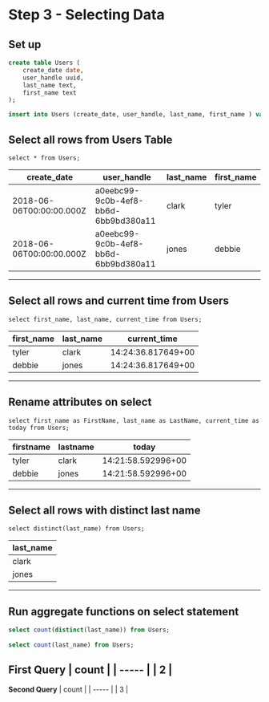 # Step 3 - Selecting Data

## Set up
```sql
create table Users (
    create_date date,
    user_handle uuid,
    last_name text,
    first_name text
);
```

```sql
insert into Users (create_date, user_handle, last_name, first_name ) values ('2018-06-06', 'a0eebc99-9c0b-4ef8-bb6d-6bb9bd380a11', 'clark', 'tyler');
```

## Select all rows from Users Table
```
select * from Users;
```
| create_date              | user_handle                          | last_name | first_name |
| ------------------------ | ------------------------------------ | --------- | ---------- |
| 2018-06-06T00:00:00.000Z | a0eebc99-9c0b-4ef8-bb6d-6bb9bd380a11 | clark     | tyler      |
| 2018-06-06T00:00:00.000Z | a0eebc99-9c0b-4ef8-bb6d-6bb9bd380a11 | jones     | debbie     |

---

## Select all rows and current time from Users
```
select first_name, last_name, current_time from Users;
```
| first_name | last_name | current_time       |
| ---------- | --------- | ------------------ |
| tyler      | clark     | 14:24:36.817649+00 |
| debbie     | jones     | 14:24:36.817649+00 |

---
## Rename attributes on select
```
select first_name as FirstName, last_name as LastName, current_time as today from Users;
```
| firstname | lastname | today              |
| --------- | -------- | ------------------ |
| tyler     | clark    | 14:21:58.592996+00 |
| debbie    | jones    | 14:21:58.592996+00 |

---

## Select all rows with distinct last name
```
select distinct(last_name) from Users;
```
| last_name |
| --------- |
| clark     |
| jones     |

---

## Run aggregate functions on select statement
```sql
select count(distinct(last_name)) from Users;
                      
select count(last_name) from Users;
```
**First Query**
| count |
| ----- |
| 2     |
---
**Second Query**
| count |
| ----- |
| 3     |
